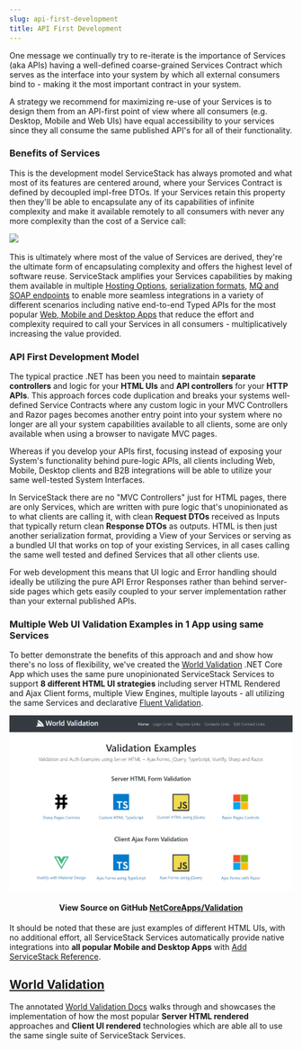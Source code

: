 ```yaml
---
slug: api-first-development
title: API First Development
---
```


One message we continually try to re-iterate is the importance of Services (aka APIs) having a well-defined coarse-grained Services Contract 
which serves as the interface into your system by which all external consumers bind to - making it the most important contract in your system.

A strategy we recommend for maximizing re-use of your Services is to design them from an API-first point of view where all consumers 
(e.g. Desktop, Mobile and Web UIs) have equal accessibility to your services since they all consume the same published API's for all of 
their functionality.

### Benefits of Services

This is the development model ServiceStack has always promoted and what most of its features are centered around, where your Services Contract is 
defined by decoupled impl-free DTOs. If your Services retain this property then they'll be able to encapsulate any of its capabilities of 
infinite complexity and make it available remotely to all consumers with never any more complexity than the cost of a Service call:

![](https://raw.githubusercontent.com/ServiceStack/docs/master/docs/images/dtos-role.png)

This is ultimately where most of the value of Services are derived, they're the ultimate form of encapsulating complexity and offers the highest level 
of software reuse. ServiceStack amplifies your Services capabilities by making them available in multiple [Hosting Options](/why-servicestack#multiple-hosting-options), 
[serialization formats](/why-servicestack#multiple-pluggable-formats), [MQ and SOAP endpoints](/why-servicestack#multiple-endpoints) to
enable more seamless integrations in a variety of different scenarios including native end-to-end Typed APIs for the most popular 
[Web, Mobile and Desktop Apps](/why-servicestack#multiple-clients) that reduce the effort and complexity required to call your Services 
in all consumers - multiplicatively increasing the value provided.

### API First Development Model

The typical practice .NET has been you need to maintain **separate controllers** and logic for your **HTML UIs** and **API controllers** 
for your **HTTP APIs**. This approach forces code duplication and breaks your systems well-defined Service Contracts where any custom
logic in your MVC Controllers and Razor pages becomes another entry point into your system where no longer are all your system capabilities available 
to all clients, some are only available when using a browser to navigate MVC pages.

Whereas if you develop your APIs first, focusing instead of exposing your System's functionality behind pure-logic APIs, all clients 
including Web, Mobile, Desktop clients and B2B integrations will be able to utilize your same well-tested System Interfaces.

In ServiceStack there are no "MVC Controllers" just for HTML pages, there are only Services, which are written with pure logic that's unopinionated 
as to what clients are calling it, with clean **Request DTOs** received as Inputs that typically return clean **Response DTOs** as outputs. 
HTML is then just another serialization format, providing a View of your Services or serving as a bundled UI that works on top of your 
existing Services, in all cases calling the same well tested and defined Services that all other clients use.

For web development this means that UI logic and Error handling should ideally be utilizing the pure API Error Responses rather than behind 
server-side pages which gets easily coupled to your server implementation rather than your external published APIs. 

### Multiple Web UI Validation Examples in 1 App using same Services

To better demonstrate the benefits of this approach and and show how there's no loss of flexibility, we've created the 
[World Validation](https://github.com/NetCoreApps/Validation) .NET Core App which uses the same pure unopinionated ServiceStack Services to support 
**8 different HTML UI strategies** including server HTML Rendered and Ajax Client forms, multiple View Engines, multiple layouts - all utilizing 
the same Services and declarative [Fluent Validation](/validation).

[![](https://raw.githubusercontent.com/ServiceStack/Assets/master/img/apps/Validation/home.png)](https://github.com/NetCoreApps/Validation)

<h4 align="center">View Source on GitHub <a href="https://github.com/NetCoreApps/Validation">NetCoreApps/Validation</a></h4>

It should be noted that these are just examples of different HTML UIs, with no additional effort, all ServiceStack Services automatically
provide native integrations into **all popular Mobile and Desktop Apps** with [Add ServiceStack Reference](/add-servicestack-reference). 

## [World Validation](/world-validation)

The annotated [World Validation Docs](/world-validation) walks through and showcases the implementation of how the most popular **Server HTML rendered**
approaches and **Client UI rendered** technologies which are able all to use the same single suite of ServiceStack Services.
